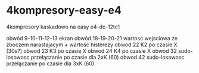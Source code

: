 # 4kompresory-easy-e4
4kompresory kaskadowo na easy e4-dc-12tc1

obwód 9-10-11-12-13 ekran
obwód 18-19-20-21 wartosc wejsciowa ze zboczem narastajacym + wartość histerezy
obwod 22 K2 po czasie X (30s?)
obwod 23 K3 po czasie X
obwod 24 K4 po czasie X
obwod 32 sudo-losowosc przełączanie po czasie dla 2xK (60)
obwod 42 sudo-losowosc przełączanie po czasie dla 3xK (60)
